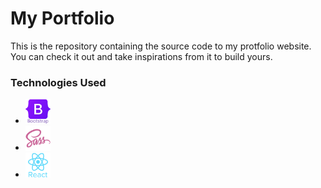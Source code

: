 # My Portfolio

This is the repository containing the source code to my protfolio website. You can check it out and take inspirations from it to build yours.

### Technologies Used

- <img src="https://raw.githubusercontent.com/devicons/devicon/master/icons/bootstrap/bootstrap-original-wordmark.svg" alt="bootstrap" width="40" height="40"/>
- <img src="https://raw.githubusercontent.com/devicons/devicon/master/icons/sass/sass-original.svg" alt="sass" width="40" height="40"/>
- <img src="https://raw.githubusercontent.com/devicons/devicon/master/icons/react/react-original-wordmark.svg" alt="react" width="40" height="40" />
